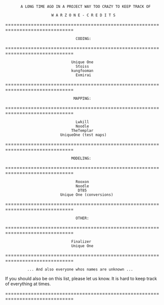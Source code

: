 

           A LONG TIME AGO IN A PROJECT WAY TOO CRAZY TO KEEP TRACK OF

                         W A R Z O N E - C R E D I T S


==============================================================================

                                    CODING:

==============================================================================                          


                                  Unique One
                                    Stoiss
                                  kungfooman
                                    Exmirai


==============================================================================

                                   MAPPING:

==============================================================================


                                    Lwkill
                                    Noodle
                                  TheTemplar
                             UniqueOne (test maps)


==============================================================================

                                  MODELING:

==============================================================================


                                    Rooxon
                                    Noodle
                                     DT85
                             Unique One (conversions)


==============================================================================

                                    OTHER:

==============================================================================


                                  Finalizer
                                  Unique One


==============================================================================


              ... And also everyone whos names are unknown ...

   If you should also be on this list, please let us know. It is hard to keep
                       track of everything at times.


==============================================================================

